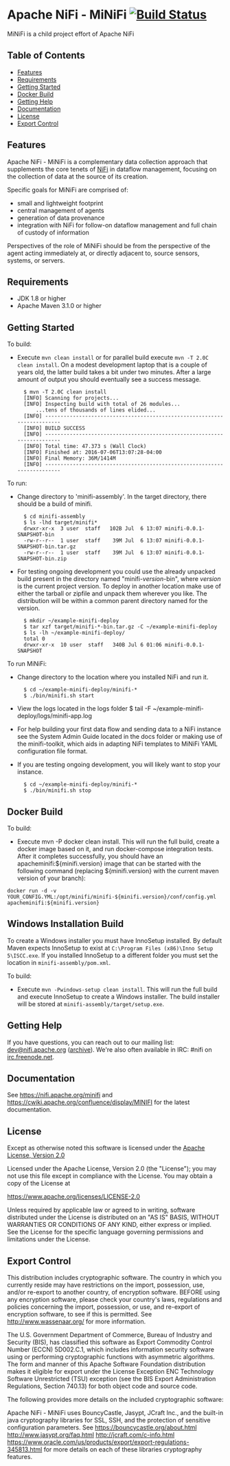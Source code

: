 <!--
  Licensed to the Apache Software Foundation (ASF) under one or more
  contributor license agreements.  See the NOTICE file distributed with
  this work for additional information regarding copyright ownership.
  The ASF licenses this file to You under the Apache License, Version 2.0
  (the "License"); you may not use this file except in compliance with
  the License.  You may obtain a copy of the License at
      https://www.apache.org/licenses/LICENSE-2.0
  Unless required by applicable law or agreed to in writing, software
  distributed under the License is distributed on an "AS IS" BASIS,
  WITHOUT WARRANTIES OR CONDITIONS OF ANY KIND, either express or implied.
  See the License for the specific language governing permissions and
  limitations under the License.
-->
# Apache NiFi -  MiNiFi [![Build Status](https://travis-ci.org/apache/nifi-minifi.svg?branch=master)](https://travis-ci.org/apache/nifi-minifi)

MiNiFi is a child project effort of Apache NiFi

## Table of Contents

- [Features](#features)
- [Requirements](#requirements)
- [Getting Started](#getting-started)
- [Docker Build](#docker-build)
- [Getting Help](#getting-help)
- [Documentation](#documentation)
- [License](#license)
- [Export Control](#export-control)

## Features

Apache NiFi - MiNiFi is a complementary data collection approach that supplements the core tenets of [NiFi](https://nifi.apache.org/) in dataflow management, focusing on the collection of data at the source of its creation.

Specific goals for MiNiFi are comprised of:
- small and lightweight footprint
- central management of agents
- generation of data provenance
- integration with NiFi for follow-on dataflow management and full chain of custody of information

Perspectives of the role of MiNiFi should be from the perspective of the agent acting immediately at, or directly adjacent to, source sensors, systems, or servers.

## Requirements
* JDK 1.8 or higher
* Apache Maven 3.1.0 or higher

## Getting Started

To build:
- Execute `mvn clean install` or for parallel build execute `mvn -T 2.0C clean install`. On a
  modest development laptop that is a couple of years old, the latter build takes a bit under two
  minutes. After a large amount of output you should eventually see a success message.

        $ mvn -T 2.0C clean install
        [INFO] Scanning for projects...
        [INFO] Inspecting build with total of 26 modules...
            ...tens of thousands of lines elided...
        [INFO] ------------------------------------------------------------------------
        [INFO] BUILD SUCCESS
        [INFO] ------------------------------------------------------------------------
        [INFO] Total time: 47.373 s (Wall Clock)
        [INFO] Finished at: 2016-07-06T13:07:28-04:00
        [INFO] Final Memory: 36M/1414M
        [INFO] ------------------------------------------------------------------------

To run:
- Change directory to 'minifi-assembly'. In the target directory, there should be a build of minifi.

        $ cd minifi-assembly
        $ ls -lhd target/minifi*
        drwxr-xr-x  3 user  staff   102B Jul  6 13:07 minifi-0.0.1-SNAPSHOT-bin
        -rw-r--r--  1 user  staff    39M Jul  6 13:07 minifi-0.0.1-SNAPSHOT-bin.tar.gz
        -rw-r--r--  1 user  staff    39M Jul  6 13:07 minifi-0.0.1-SNAPSHOT-bin.zip

- For testing ongoing development you could use the already unpacked build present in the directory
  named "minifi-*version*-bin", where *version* is the current project version. To deploy in another
  location make use of either the tarball or zipfile and unpack them wherever you like. The
  distribution will be within a common parent directory named for the version.

        $ mkdir ~/example-minifi-deploy
        $ tar xzf target/minifi-*-bin.tar.gz -C ~/example-minifi-deploy
        $ ls -lh ~/example-minifi-deploy/
        total 0
        drwxr-xr-x  10 user  staff   340B Jul 6 01:06 minifi-0.0.1-SNAPSHOT

To run MiNiFi:
- Change directory to the location where you installed NiFi and run it.

        $ cd ~/example-minifi-deploy/minifi-*
        $ ./bin/minifi.sh start

- View the logs located in the logs folder
        $ tail -F ~/example-minifi-deploy/logs/minifi-app.log

- For help building your first data flow and sending data to a NiFi instance see the System Admin Guide located in the docs folder or making use of the minifi-toolkit, which aids in adapting NiFi templates to MiNiFi YAML configuration file format.

- If you are testing ongoing development, you will likely want to stop your instance.

        $ cd ~/example-minifi-deploy/minifi-*
        $ ./bin/minifi.sh stop

## Docker Build

To build:
- Execute mvn -P docker clean install.  This will run the full build, create a docker image based on it, and run docker-compose integration tests.  After it completes successfully, you should have an apacheminifi:${minifi.version} image that can be started with the following command (replacing ${minifi.version} with the current maven version of your branch):
```
docker run -d -v YOUR_CONFIG.YML:/opt/minifi/minifi-${minifi.version}/conf/config.yml apacheminifi:${minifi.version}
```

## Windows Installation Build

To create a Windows installer you must have InnoSetup installed. By default Maven expects InnoSetup to exist at `C:\Program Files (x86)\Inno Setup 5\ISCC.exe`. If you installed InnoSetup to a different folder you must set the location in `minifi-assembly/pom.xml`.

To build:

- Execute `mvn -Pwindows-setup clean install`. This will run the full build and execute InnoSetup to create a Windows installer. The build installer will be stored at  `minifi-assembly/target/setup.exe`.

## Getting Help
If you have questions, you can reach out to our mailing list: dev@nifi.apache.org
([archive](https://mail-archives.apache.org/mod_mbox/nifi-dev)).
We're also often available in IRC: #nifi on
[irc.freenode.net](https://webchat.freenode.net/?channels=#nifi).

## Documentation

See https://nifi.apache.org/minifi and https://cwiki.apache.org/confluence/display/MINIFI for the latest documentation.

## License

Except as otherwise noted this software is licensed under the
[Apache License, Version 2.0](https://www.apache.org/licenses/LICENSE-2.0.html)

Licensed under the Apache License, Version 2.0 (the "License");
you may not use this file except in compliance with the License.
You may obtain a copy of the License at

  https://www.apache.org/licenses/LICENSE-2.0

Unless required by applicable law or agreed to in writing, software
distributed under the License is distributed on an "AS IS" BASIS,
WITHOUT WARRANTIES OR CONDITIONS OF ANY KIND, either express or implied.
See the License for the specific language governing permissions and
limitations under the License.

## Export Control

This distribution includes cryptographic software. The country in which you
currently reside may have restrictions on the import, possession, use, and/or
re-export to another country, of encryption software. BEFORE using any
encryption software, please check your country's laws, regulations and
policies concerning the import, possession, or use, and re-export of encryption
software, to see if this is permitted. See <http://www.wassenaar.org/> for more
information.

The U.S. Government Department of Commerce, Bureau of Industry and Security
(BIS), has classified this software as Export Commodity Control Number (ECCN)
5D002.C.1, which includes information security software using or performing
cryptographic functions with asymmetric algorithms. The form and manner of this
Apache Software Foundation distribution makes it eligible for export under the
License Exception ENC Technology Software Unrestricted (TSU) exception (see the
BIS Export Administration Regulations, Section 740.13) for both object code and
source code.

The following provides more details on the included cryptographic software:

Apache NiFi - MiNiFi uses BouncyCastle, Jasypt, JCraft Inc., and the built-in
java cryptography libraries for SSL, SSH, and the protection
of sensitive configuration parameters. See
https://bouncycastle.org/about.html
http://www.jasypt.org/faq.html
http://jcraft.com/c-info.html
https://www.oracle.com/us/products/export/export-regulations-345813.html
for more details on each of these libraries cryptography features.
